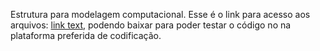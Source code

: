 Estrutura para modelagem computacional. Esse é o link para acesso aos arquivos: [link text](https://drive.google.com/drive/folders/1MNIQQJVwI06Dj6qbg4wC7g0RBcKagF86?usp=sharing), podendo baixar para poder testar o código no na plataforma preferida de codificação.
